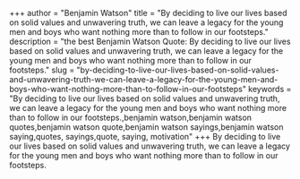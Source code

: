 +++
author = "Benjamin Watson"
title = "By deciding to live our lives based on solid values and unwavering truth, we can leave a legacy for the young men and boys who want nothing more than to follow in our footsteps."
description = "the best Benjamin Watson Quote: By deciding to live our lives based on solid values and unwavering truth, we can leave a legacy for the young men and boys who want nothing more than to follow in our footsteps."
slug = "by-deciding-to-live-our-lives-based-on-solid-values-and-unwavering-truth-we-can-leave-a-legacy-for-the-young-men-and-boys-who-want-nothing-more-than-to-follow-in-our-footsteps"
keywords = "By deciding to live our lives based on solid values and unwavering truth, we can leave a legacy for the young men and boys who want nothing more than to follow in our footsteps.,benjamin watson,benjamin watson quotes,benjamin watson quote,benjamin watson sayings,benjamin watson saying,quotes, sayings,quote, saying, motivation"
+++
By deciding to live our lives based on solid values and unwavering truth, we can leave a legacy for the young men and boys who want nothing more than to follow in our footsteps.
